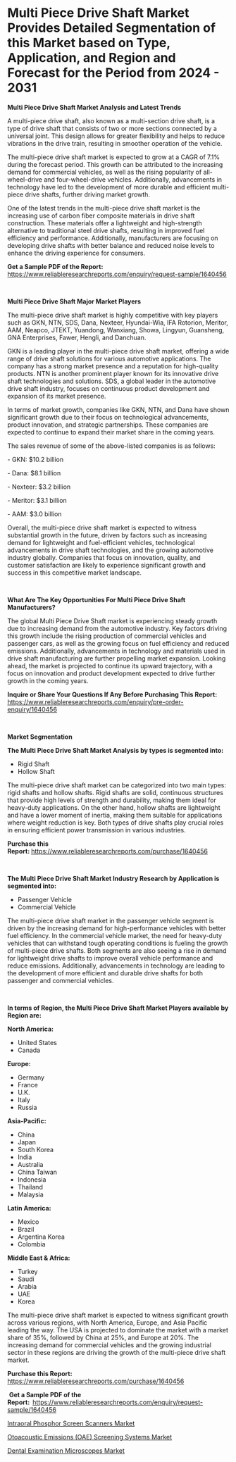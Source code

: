<p><h1>Multi Piece Drive Shaft Market Provides Detailed Segmentation of this Market based on Type, Application, and Region and Forecast for the Period from 2024 - 2031</h1></p><p><strong>Multi Piece Drive Shaft Market Analysis and Latest Trends</strong></p>
<p><p>A multi-piece drive shaft, also known as a multi-section drive shaft, is a type of drive shaft that consists of two or more sections connected by a universal joint. This design allows for greater flexibility and helps to reduce vibrations in the drive train, resulting in smoother operation of the vehicle.</p><p>The multi-piece drive shaft market is expected to grow at a CAGR of 7.1% during the forecast period. This growth can be attributed to the increasing demand for commercial vehicles, as well as the rising popularity of all-wheel-drive and four-wheel-drive vehicles. Additionally, advancements in technology have led to the development of more durable and efficient multi-piece drive shafts, further driving market growth.</p><p>One of the latest trends in the multi-piece drive shaft market is the increasing use of carbon fiber composite materials in drive shaft construction. These materials offer a lightweight and high-strength alternative to traditional steel drive shafts, resulting in improved fuel efficiency and performance. Additionally, manufacturers are focusing on developing drive shafts with better balance and reduced noise levels to enhance the driving experience for consumers.</p></p>
<p><strong>Get a Sample PDF of the Report:&nbsp;</strong> <a href="https://www.reliableresearchreports.com/enquiry/request-sample/1640456">https://www.reliableresearchreports.com/enquiry/request-sample/1640456</a></p>
<p>&nbsp;</p>
<p><strong>Multi Piece Drive Shaft Major Market Players</strong></p>
<p><p>The multi-piece drive shaft market is highly competitive with key players such as GKN, NTN, SDS, Dana, Nexteer, Hyundai-Wia, IFA Rotorion, Meritor, AAM, Neapco, JTEKT, Yuandong, Wanxiang, Showa, Lingyun, Guansheng, GNA Enterprises, Fawer, Hengli, and Danchuan.</p><p>GKN is a leading player in the multi-piece drive shaft market, offering a wide range of drive shaft solutions for various automotive applications. The company has a strong market presence and a reputation for high-quality products. NTN is another prominent player known for its innovative drive shaft technologies and solutions. SDS, a global leader in the automotive drive shaft industry, focuses on continuous product development and expansion of its market presence.</p><p>In terms of market growth, companies like GKN, NTN, and Dana have shown significant growth due to their focus on technological advancements, product innovation, and strategic partnerships. These companies are expected to continue to expand their market share in the coming years.</p><p>The sales revenue of some of the above-listed companies is as follows:</p><p>- GKN: $10.2 billion</p><p>- Dana: $8.1 billion</p><p>- Nexteer: $3.2 billion</p><p>- Meritor: $3.1 billion</p><p>- AAM: $3.0 billion</p><p>Overall, the multi-piece drive shaft market is expected to witness substantial growth in the future, driven by factors such as increasing demand for lightweight and fuel-efficient vehicles, technological advancements in drive shaft technologies, and the growing automotive industry globally. Companies that focus on innovation, quality, and customer satisfaction are likely to experience significant growth and success in this competitive market landscape.</p></p>
<p>&nbsp;</p>
<p><strong>What Are The Key Opportunities For Multi Piece Drive Shaft Manufacturers?</strong></p>
<p><p>The global Multi Piece Drive Shaft market is experiencing steady growth due to increasing demand from the automotive industry. Key factors driving this growth include the rising production of commercial vehicles and passenger cars, as well as the growing focus on fuel efficiency and reduced emissions. Additionally, advancements in technology and materials used in drive shaft manufacturing are further propelling market expansion. Looking ahead, the market is projected to continue its upward trajectory, with a focus on innovation and product development expected to drive further growth in the coming years.</p></p>
<p><strong>Inquire or Share Your Questions If Any Before Purchasing This Report:</strong> <a href="https://www.reliableresearchreports.com/enquiry/pre-order-enquiry/1640456">https://www.reliableresearchreports.com/enquiry/pre-order-enquiry/1640456</a></p>
<p>&nbsp;</p>
<p><strong>Market Segmentation</strong></p>
<p><strong>The Multi Piece Drive Shaft Market Analysis by types is segmented into:</strong></p>
<p><ul><li>Rigid Shaft</li><li>Hollow Shaft</li></ul></p>
<p><p>The multi-piece drive shaft market can be categorized into two main types: rigid shafts and hollow shafts. Rigid shafts are solid, continuous structures that provide high levels of strength and durability, making them ideal for heavy-duty applications. On the other hand, hollow shafts are lightweight and have a lower moment of inertia, making them suitable for applications where weight reduction is key. Both types of drive shafts play crucial roles in ensuring efficient power transmission in various industries.</p></p>
<p><strong>Purchase this Report:&nbsp;</strong><a href="https://www.reliableresearchreports.com/purchase/1640456">https://www.reliableresearchreports.com/purchase/1640456</a></p>
<p>&nbsp;</p>
<p><strong>The Multi Piece Drive Shaft Market Industry Research by Application is segmented into:</strong></p>
<p><ul><li>Passenger Vehicle</li><li>Commercial Vehicle</li></ul></p>
<p><p>The multi-piece drive shaft market in the passenger vehicle segment is driven by the increasing demand for high-performance vehicles with better fuel efficiency. In the commercial vehicle market, the need for heavy-duty vehicles that can withstand tough operating conditions is fueling the growth of multi-piece drive shafts. Both segments are also seeing a rise in demand for lightweight drive shafts to improve overall vehicle performance and reduce emissions. Additionally, advancements in technology are leading to the development of more efficient and durable drive shafts for both passenger and commercial vehicles.</p></p>
<p>&nbsp;</p>
<p><strong>In terms of Region, the Multi Piece Drive Shaft Market Players available by Region are:</strong></p>
<p>
    <p> <strong> North America: </strong>
        <ul>
            <li>United States</li>
            <li>Canada</li>
        </ul>
        </p> 
    <p> <strong> Europe: </strong>
        <ul>
            <li>Germany</li>
            <li>France</li>
            <li>U.K.</li>
            <li>Italy</li>
            <li>Russia</li>
        </ul>
        </p> 
    <p> <strong> Asia-Pacific: </strong>
        <ul>
            <li>China</li>
            <li>Japan</li>
            <li>South Korea</li>
            <li>India</li>
            <li>Australia</li>
            <li>China Taiwan</li>
            <li>Indonesia</li>
            <li>Thailand</li>
            <li>Malaysia</li>
        </ul>
        </p> 
    <p> <strong> Latin America: </strong>
        <ul>
            <li>Mexico</li>
            <li>Brazil</li>
            <li>Argentina Korea</li>
            <li>Colombia</li>
        </ul>
        </p> 
    <p> <strong> Middle East & Africa: </strong>
        <ul>
            <li>Turkey</li>
            <li>Saudi</li>
            <li>Arabia</li>
            <li>UAE</li>
            <li>Korea</li>
        </ul>
    </p>
    </p>
<p><p>The multi-piece drive shaft market is expected to witness significant growth across various regions, with North America, Europe, and Asia Pacific leading the way. The USA is projected to dominate the market with a market share of 35%, followed by China at 25%, and Europe at 20%. The increasing demand for commercial vehicles and the growing industrial sector in these regions are driving the growth of the multi-piece drive shaft market.</p></p>
<p><strong>Purchase this Report: </strong><a href="https://www.reliableresearchreports.com/purchase/1640456">https://www.reliableresearchreports.com/purchase/1640456</a></p>
<p>&nbsp;<strong>Get a Sample PDF of the Report:&nbsp;&nbsp;</strong><a href="https://www.reliableresearchreports.com/enquiry/request-sample/1640456">https://www.reliableresearchreports.com/enquiry/request-sample/1640456</a></p>
<p><strong></strong></p>
<p><p><a href="https://view.publitas.com/reportprime-1/intraoral-phosphor-screen-scanners-market-challenges-opportunities-and-growth-drivers-and-major-market-players-forecasted-for-period-from-2023-2030/">Intraoral Phosphor Screen Scanners Market</a></p><p><a href="https://view.publitas.com/reportprime-1/otoacoustic-emissions-oae-screening-systems-market-size-market-share-and-global-market-analysis-report-2023-2030/">Otoacoustic Emissions (OAE) Screening Systems Market</a></p><p><a href="https://view.publitas.com/reportprime-1/dental-examination-microscopes-market-insights-market-players-and-forecast-till-2030/">Dental Examination Microscopes Market</a></p></p>